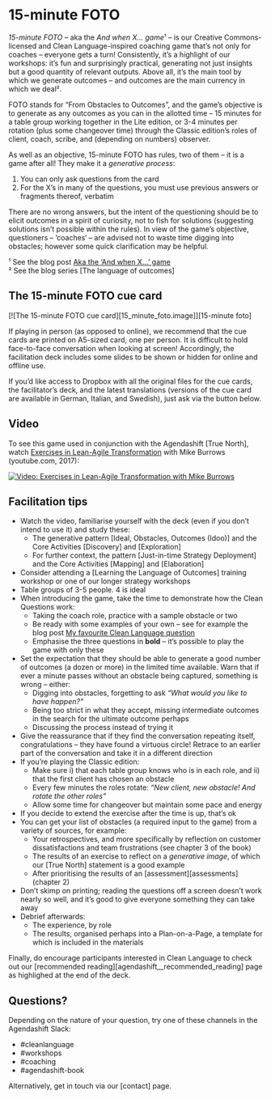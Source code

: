 # 15-minute FOTO

*15-minute FOTO* – aka the *And when X... game*¹ – is our Creative Commons-licensed and Clean Language-inspired coaching game that’s not only for coaches – everyone gets a turn! Consistently, it’s a highlight of our workshops: it’s fun and surprisingly practical, generating not just insights but a good quantity of relevant outputs. Above all, it’s the main tool by which we generate outcomes – and outcomes are the main currency in which we deal².

FOTO stands for “From Obstacles to Outcomes”, and the game’s objective is to generate as any outcomes as you can in the allotted time – 15 minutes for a table group working together in the Lite edition, or 3-4 minutes per rotation (plus some changeover time) through the Classic edition’s roles of client, coach, scribe, and (depending on numbers) observer.

As well as an objective, 15-minute FOTO has rules, two of them – it is a game after all! They make it a *generative process*:

 1. You can only ask questions from the card
 2. For the X’s in many of the questions, you must use previous answers or fragments thereof, verbatim

There are no wrong answers, but the intent of the questioning should be to elicit outcomes in a spirit of curiosity, not to fish for solutions (suggesting solutions isn’t possible within the rules). In view of the game’s objective, questioners – ’coaches‘ – are advised not to waste time digging into obstacles; however some quick clarification may be helpful.

¹ See the blog post [Aka the ‘And when X…’ game](https://blog.agendashift.com/2020/02/17/aka-the-and-when-x-game/)  
² See the blog series [The language of outcomes]


## The 15-minute FOTO cue card


[![The 15-minute FOTO cue card][15_minute_foto.image]][15-minute foto]

If playing in person (as opposed to online), we recommend that the cue cards are printed on A5-sized card, one per person. It is difficult to hold face-to-face conversation when looking at screen! Accordingly, the facilitation deck includes some slides to be shown or hidden for online and offline use.

If you’d like access to Dropbox with all the original files for the cue cards, the facilitator’s deck, and the latest translations (versions of the cue card are available in German, Italian, and Swedish), just ask via the button below.


## Video

To see this game used in conjunction with the Agendashift [True North], watch [Exercises in Lean-Agile Transformation](https://www.youtube.com/watch?v=Dr5iAUvTCWk) with Mike Burrows (youtube.com, 2017):

[![Video: Exercises in Lean-Agile Transformation with Mike Burrows](https://www.youtube.com/embed/Dr5iAUvTCWk)](https://www.youtube.com/watch?v=Dr5iAUvTCWk)


## Facilitation tips

  * Watch the video, familiarise yourself with the deck (even if you don’t intend to use it) and study these:  
      * The generative pattern [Ideal, Obstacles, Outcomes (Idoo)] and the Core Activities [Discovery] and [Exploration]
      * For further context, the pattern [Just-in-time Strategy Deployment] and the Core Activities [Mapping] and [Elaboration]
  * Consider attending a [Learning the Language of Outcomes] training workshop or one of our longer strategy workshops
  * Table groups of 3-5 people. 4 is ideal
  * When introducing the game, take the time to demonstrate how the Clean Questions work:  
      * Taking the coach role, practice with a sample obstacle or two
      * Be ready with some examples of your own – see for example the blog post [My favourite Clean Language question](https://blog.agendashift.com/2019/01/18/my-favourite-clean-language-question/)
      * Emphasise the three questions in **bold** – it’s possible to play the game with only these
  * Set the expectation that they should be able to generate a good number of outcomes (a dozen or more) in the limited time available. Warn that if ever a minute passes without an obstacle being captured, something is wrong – either:  
      * Digging into obstacles, forgetting to ask *“What would you like to have happen?”*
      * Being too strict in what they accept, missing intermediate outcomes in the search for the ultimate outcome perhaps
      * Discussing the process instead of trying it
  * Give the reassurance that if they find the conversation repeating itself, congratulations – they have found a virtuous circle! Retrace to an earlier part of the conversation and take it in a different direction
  * If you’re playing the Classic edition:
      * Make sure i) that each table group knows who is in each role, and ii) that the first client has chosen an obstacle
      * Every few minutes the roles rotate: *“New client, new obstacle! And rotate the other roles”*
      * Allow some time for changeover but maintain some pace and energy
  * If you decide to extend the exercise after the time is up, that’s ok
  * You can get your list of obstacles (a required input to the game) from a variety of sources, for example:  
      * Your retrospectives, and more specifically by reflection on customer dissatisfactions and team frustrations (see chapter 3 of the book)
      * The results of an exercise to reflect on a *generative image*, of which our [True North] statement is a good example
      * After prioritising the results of an [assessment][assessments] (chapter 2)
  * Don’t skimp on printing; reading the questions off a screen doesn’t work nearly so well, and it’s good to give everyone something they can take away
  * Debrief afterwards:  
      * The experience, by role
      * The results, organised perhaps into a Plan-on-a-Page, a template for which is included in the materials 

Finally, do encourage participants interested in Clean Language to check out our [recommended reading][agendashift__recommended_reading] page as highlighed at the end of the deck.


## Questions?

Depending on the nature of your question, try one of these channels in the Agendashift Slack:

  * #cleanlanguage
  * #workshops
  * #coaching
  * #agendashift-book

Alternatively, get in touch via our [contact] page.
